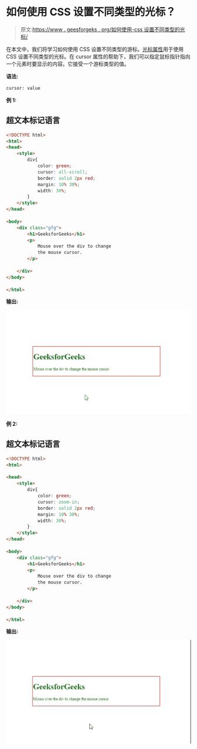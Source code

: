# 如何使用 CSS 设置不同类型的光标？

> 原文:[https://www . geesforgeks . org/如何使用-css 设置不同类型的光标/](https://www.geeksforgeeks.org/how-to-set-different-type-of-cursors-using-css/)

在本文中，我们将学习如何使用 CSS 设置不同类型的游标。[光标属性](https://www.geeksforgeeks.org/css-cursor-property/)用于使用 CSS 设置不同类型的光标。在 cursor 属性的帮助下，我们可以指定鼠标指针指向一个元素时要显示的内容。它接受一个游标类型的值。

**语法:**

```html
cursor: value
```

**例 1:**

## 超文本标记语言

```html
<!DOCTYPE html>
<html>
<head>
    <style>
        div{
            color: green;
            cursor: all-scroll;
            border: solid 2px red;
            margin: 10% 30%;
            width: 30%;
        }
    </style>
</head>

<body>
    <div class="gfg">
        <h1>GeeksforGeeks</h1>
        <p>
            Mouse over the div to change 
            the mouse cursor.
        </p>

    </div>
</body>

</html>
```

**输出:**

![](img/674228590adc6d1ad93337f20a4186c9.png)

**例 2:**

## 超文本标记语言

```html
<!DOCTYPE html>
<html>

<head>
    <style>
        div{
            color: green;
            cursor: zoom-in;
            border: solid 2px red;
            margin: 10% 30%;
            width: 30%;
        }
    </style>
</head>

<body>
    <div class="gfg">
        <h1>GeeksforGeeks</h1>
        <p>
            Mouse over the div to change 
            the mouse cursor.
        </p>

    </div>
</body>

</html>
```

**输出:**

![](img/444ce645d3f1dfbe6e12b71427487004.png)